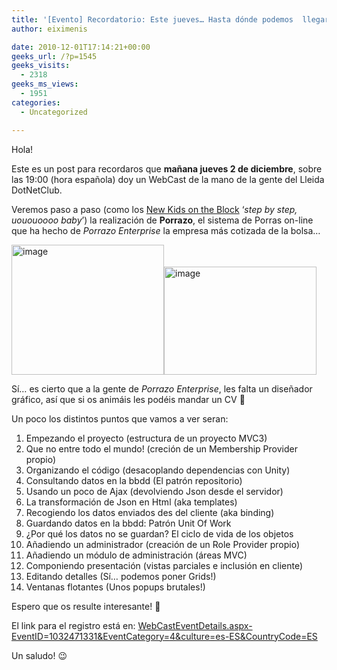 ```yaml
---
title: '[Evento] Recordatorio: Este jueves… Hasta dónde podemos  llegar con ASP.NET MVC?'
author: eiximenis

date: 2010-12-01T17:14:21+00:00
geeks_url: /?p=1545
geeks_visits:
  - 2318
geeks_ms_views:
  - 1951
categories:
  - Uncategorized

---
```

Hola!

Este es un post para recordaros que **mañana jueves 2 de diciembre**, sobre las 19:00 (hora española) doy un WebCast de la mano de la gente del Lleida DotNetClub.

Veremos paso a paso (como los [New Kids on the Block][1] ‘_step by step, uououoooo baby_’) la realización de **Porrazo**, el sistema de Porras on-line que ha hecho de _Porrazo Enterprise_ la empresa más cotizada de la bolsa…

[<img style="background-image: none; border-bottom: 0px; border-left: 0px; margin: ; padding-left: 0px; padding-right: 0px; display: inline; border-top: 0px; border-right: 0px; padding-top: 0px" title="image" border="0" alt="image" src="http://geeks.ms/cfs-file.ashx/__key/CommunityServer.Blogs.Components.WeblogFiles/etomas/image_5F00_thumb_5F00_38C97227.png" width="244" height="208" />][2][<img style="background-image: none; border-bottom: 0px; border-left: 0px; margin: ; padding-left: 0px; padding-right: 0px; display: inline; border-top: 0px; border-right: 0px; padding-top: 0px" title="image" border="0" alt="image" src="http://geeks.ms/cfs-file.ashx/__key/CommunityServer.Blogs.Components.WeblogFiles/etomas/image_5F00_thumb_5F00_6B8952CE.png" width="244" height="173" />][3]

Sí… es cierto que a la gente de _Porrazo Enterprise_, les falta un diseñador gráfico, así que si os animáis les podéis mandar un CV 🙂

Un poco los distintos puntos que vamos a ver seran:

  1. Empezando el proyecto (estructura de un proyecto MVC3) 
  2. Que no entre todo el mundo! (creción de un Membership Provider propio) 
  3. Organizando el código (desacoplando dependencias con Unity) 
  4. Consultando datos en la bbdd (El patrón repositorio) 
  5. Usando un poco de Ajax (devolviendo Json desde el servidor) 
  6. La transformación de Json en Html (aka templates) 
  7. Recogiendo los datos enviados des del cliente (aka binding) 
  8. Guardando datos en la bbdd: Patrón Unit Of Work 
  9. ¿Por qué los datos no se guardan? El ciclo de vida de los objetos 
 10. Añadiendo un administrador (creación de un Role Provider propio) 
 11. Añadiendo un módulo de administración (áreas MVC)
 12. Componiendo presentación (vistas parciales e inclusión en cliente)
 13. Editando detalles (Sí… podemos poner Grids!)
 14. Ventanas flotantes (Unos popups brutales!)

Espero que os resulte interesante! 🙂

El link para el registro está en: [WebCastEventDetails.aspx-EventID=1032471331&EventCategory=4&culture=es-ES&CountryCode=ES][4]

Un saludo! 😉

 [1]: http://es.wikipedia.org/wiki/New_Kids_on_the_Block
 [2]: http://geeks.ms/cfs-file.ashx/__key/CommunityServer.Blogs.Components.WeblogFiles/etomas/image_5F00_24E0055E.png
 [3]: http://geeks.ms/cfs-file.ashx/__key/CommunityServer.Blogs.Components.WeblogFiles/etomas/image_5F00_2FF969DB.png
 [4]: https://msevents.microsoft.com/CUI/WebCastEventDetails.aspx?EventID=1032471331&EventCategory=4&culture=es-ES&CountryCode=ES "WebCastEventDetails.aspx-EventID=1032471331&EventCategory=4&culture=es-ES&CountryCode=ES"